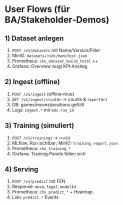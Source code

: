 # User Flows (für BA/Stakeholder‑Demos)

## 1) Dataset anlegen
1. `POST /v1/datasets` mit Name/Version/Filter
2. MinIO: `datasets/<id>/manifest.json`
3. Prometheus: `chs_dataset_build_total` ++
4. Grafana: Overview zeigt KPI‑Anstieg

## 2) Ingest (offline)
1. `POST /v1/ingest` (offline=true)
2. `GET /v1/ingest/<runId>` → counts & `reportUri`
3. DB: games/moves/positions gefüllt
4. Logs: `ingest.*` mit `mdc.run_id`

## 3) Training (simuliert)
1. `POST /v1/trainings` → `runId`
2. MLflow: Run sichtbar; MinIO: `training_report.json`
3. Prometheus: `chs_training_*`
4. Grafana: Training‑Panels füllen sich

## 4) Serving
1. `POST /v1/predict` mit FEN
2. Response: `move`, `legal`, `modelId`
3. Prometheus: `chs_predict_*` + Heatmap
4. Loki: `predict.*` Events
